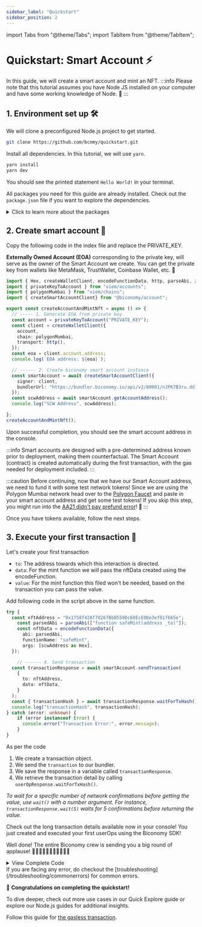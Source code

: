 ```yaml
---
sidebar_label: "Quickstart"
sidebar_position: 2
---
```


import Tabs from "@theme/Tabs";
import TabItem from "@theme/TabItem";

# Quickstart: Smart Account ⚡️

In this guide, we will create a smart account and mint an NFT.
:::info
Please note that this tutorial assumes you have Node JS installed on your computer and have some working knowledge of Node. 🧠
:::

## 1. Environment set up 🛠️

We will clone a preconfigured Node.js project to get started. 

```bash
git clone https://github.com/bcnmy/quickstart.git
```

Install all dependencies. In this tutorial, we will use `yarn`.

```bash
yarn install
yarn dev
```

You should see the printed statement `Hello World!` in your terminal.

All packages you need for this guide are already installed. Check out the `package.json` file if you want to explore the dependencies.

<details>
  <summary> Click to learn more about the packages </summary>

- The **Account package** will help you with creating **Smart Account** and an interface with them to send transactions.
The same package can be used to import paymaster, bundler also.

</details>

## 2. Create smart account 🌟

Copy the following code in the index file and replace the PRIVATE_KEY.

**Externally Owned Account (EOA)** corresponding to the private key, will serve as the owner of the Smart Account we create. You can get the private key from wallets like MetaMask, TrustWallet, Coinbase Wallet, etc. 🔑

```ts
import { Hex, createWalletClient, encodeFunctionData, http, parseAbi, zeroAddress} from "viem";
import { privateKeyToAccount } from "viem/accounts";
import { polygonMumbai } from "viem/chains";
import { createSmartAccountClient} from "@biconomy/account";

export const createAccountAndMintNft = async () => {
  // ----- 1. Generate EOA from private key
  const account = privateKeyToAccount("PRIVATE_KEY");
  const client = createWalletClient({
    account,
    chain: polygonMumbai,
    transport: http(),
  });
  const eoa = client.account.address;
  console.log(`EOA address: ${eoa}`);

  // ------ 2. Create biconomy smart account instance
  const smartAccount = await createSmartAccountClient({
    signer: client,
    bundlerUrl: "https://bundler.biconomy.io/api/v2/80001/nJPK7B3ru.dd7f7861-190d-41bd-af80-6877f74b8f44",
  });
  const scwAddress = await smartAccount.getAccountAddress();
  console.log("SCW Address", scwAddress);

};
createAccountAndMintNft();

```
Upon successful completion, you should see the smart account address in the console.


:::info
Smart accounts are designed with a pre-determined address known prior to deployment, making them counterfactual. The Smart Account (contract) is created automatically during the first transaction, with the gas needed for deployment included.
:::

:::caution
Before continuing, now that we have our Smart Account address, we need to fund it with some test network tokens! Since we are using the Polygon Mumbai network head over to the [Polygon Faucet](https://faucet.polygon.technology/) and paste in your smart account address and get some test tokens! If you skip this step, you might run into the [AA21 didn't pay prefund error](/troubleshooting/commonerrors.md)! 💸
:::

Once you have tokens available, follow the next steps.

## 3. Execute your first transaction 🚀 

Let's create your first transaction

- `to`: The address towards which this interaction is directed.
- `data`: For the mint function we will pass the nftData created using the encodeFunction.
- `value`: For the mint function this filed won't be needed, based on the transaction you can pass the value.

Add following code in the script above in the same function.

```typescript
try {
  const nftAddress = "0x1758f42Af7026fBbB559Dc60EcE0De3ef81f665e";
    const parsedAbi = parseAbi(["function safeMint(address _to)"]);
    const nftData = encodeFunctionData({
      abi: parsedAbi,
      functionName: "safeMint",
      args: [scwAddress as Hex],
  });

    // ------ 4. Send transaction
  const transactionResponse = await smartAccount.sendTransaction(
    {
      to: nftAddress,
      data: nftData,
    }
  );
  const { transactionHash } = await transactionResponse.waitForTxHash();
  console.log("transactionHash", transactionHash);
} catch (error: unknown) {
    if (error instanceof Error) {
      console.error("Transaction Error:", error.message);
    }
}
```

As per the code
1. We create a transaction object.
2. We send the `transaction` to our bundler.
3. We save the response in a variable called `transactionResponse`.
4. We retrieve the transaction detail by calling `userOpResponse.waitForTxHash()`.

_To wait for a specific number of network confirmations before getting the value, use `wait()` with a number argument.
For instance, `transactionResponse.wait(5)` waits for 5 confirmations before returning the value._

Check out the long transaction details available now in your console! You just created and executed your first userOps using the Biconomy SDK!

Well done! The entire Biconomy crew is sending you a big round of applause! 👏👏🏻👏🏼👏🏽👏🏾👏🏿

<details>
  <summary>View Complete Code</summary>

```typescript
import { Hex, createWalletClient, encodeFunctionData, http, parseAbi, zeroAddress} from "viem";
import { privateKeyToAccount } from "viem/accounts";
import { polygonMumbai } from "viem/chains";
import { createSmartAccountClient} from "@biconomy/account";

export const createAccountAndMintNft = async () => {
  // ----- 1. Generate EOA from private key
  const account = privateKeyToAccount("PRIVATE_KEY);
  const client = createWalletClient({
    account,
    chain: polygonMumbai,
    transport: http(),
  });
  const eoa = client.account.address;
  console.log(`EOA address: ${eoa}`);

  // ------ 2. Create biconomy smart account instance
  const smartAccount = await createSmartAccountClient({
    signer: client,
    bundlerUrl: "https://bundler.biconomy.io/api/v2/80001/nJPK7B3ru.dd7f7861-190d-41bd-af80-6877f74b8f44",
  });
  const scwAddress = await smartAccount.getAccountAddress();
  console.log("SCW Address", scwAddress);

  // ------ 3. Generate transaction data
  const nftAddress = "0x1758f42Af7026fBbB559Dc60EcE0De3ef81f665e";
  const parsedAbi = parseAbi(["function safeMint(address _to)"]);
  const nftData = encodeFunctionData({
    abi: parsedAbi,
    functionName: "safeMint",
    args: [scwAddress as Hex],
  });

  // ------ 4. Send transaction
  const { waitForTxHash } = await smartAccount.sendTransaction(
    {
      to: nftAddress,
      data: nftData,
    }
  );

  const { transactionHash } = await waitForTxHash();
  console.log("transactionHash", transactionHash);

};
createAccountAndMintNft();
```

</details>
If you are facing any error, do checkout the [troubleshooting](/troubleshooting/commonerrors) for common errors.

🎉 **Congratulations on completing the quickstart!**

To dive deeper, check out more use cases in our Quick Explore guide or explore our Node.js guides for additional insights.

Follow this guide for [the gasless transaction](/account/transactions/gasless).
